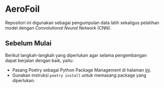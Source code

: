 # AeroFoil

Repositori ini digunakan sebagai pengumpulan data latih sekaligus pelatihan model
dengan *Convolutional Neural Network* (CNN).

## Sebelum Mulai
Berikut langkah-langkah yang diperlukan agar selama pengembangan dapat berjalan dengan baik, yaitu:

- Pasang Poetry sebagai Python Package Management di halaman [ini](https://python-poetry.org/docs/#installing-manually).
- Gunakan instruksi `poetry install` untuk memasang package yang diperlukan.